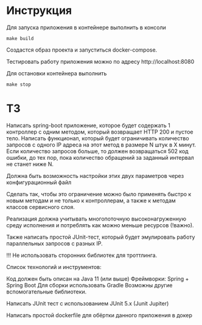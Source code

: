 # Инструкция
Для запуска приложения в контейнере выполнить в консоли
```shell script
make build
```
Создастся образ проекта и запуститься docker-compose. 

Тестировать работу приложения можно по адресу http://localhost:8080

Для остановки контейнера выполнить
```shell script
make stop
```

# ТЗ
Написать spring-boot приложение, которое будет содержать 1 контроллер с одним методом, который возвращает HTTP 200 и пустое тело.
Написать функционал, который будет ограничивать количество запросов с одного IP адреса на этот метод в размере N штук в X минут. 
Если количество запросов больше, то должен возвращаться 502 код ошибки, до тех пор, пока количество обращений за заданный интервал не станет ниже N.

Должна быть возможность настройки этих двух параметров через конфигурационный файл

Сделать так, чтобы это ограничение можно было применять быстро к новым методам и не только к контроллерам, а также к методам классов сервисного слоя.

Реализация должна учитывать многопоточную высоконагруженную среду исполнения и потреблять как можно меньше ресурсов (!важно).

Также написать простой JUnit-тест, который будет эмулировать работу параллельных запросов с разных IP.

!!! Не использовать сторонних библиотек для троттлинга.

Список технологий и инструментов:

Код должен быть описан на Java 11 (или выше)
Фреймворки: Spring + Spring Boot
Для сборки использовать Gradle
Возможны другие вспомогательные библиотеки.

Написать JUnit тест с использованием JUnit 5.x (Junit Jupiter)

Написать простой dockerfile для обёртки данного приложения в докер